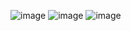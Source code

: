 ![image](https://github.com/Viktoria1604/Postman_practice/assets/152924130/d892caac-8397-44f2-91e7-c0576deb892f)
![image](https://github.com/Viktoria1604/Postman_practice/assets/152924130/696ab614-f17b-4d0a-81ab-5d6a1d801b3a)
![image](https://github.com/Viktoria1604/Postman_practice/assets/152924130/dc8715d2-840b-410e-ada4-51185e4e9e20)

